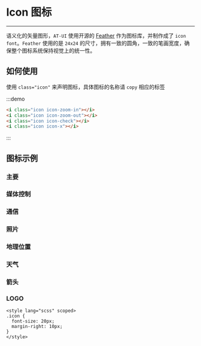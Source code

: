 # Icon 图标

----

语义化的矢量图形，`AT-UI` 使用开源的 [Feather](https://feathericons.com/) 作为图标库，并制作成了 `icon font`。`Feather` 使用的是 `24x24` 的尺寸，拥有一致的圆角，一致的笔画宽度，确保整个图标系统保持视觉上的统一性。

## 如何使用

使用 `class="icon"` 来声明图标，具体图标的名称请 `copy` 相应的标签

:::demo
```html
<i class="icon icon-zoom-in"></i>
<i class="icon icon-zoom-out"></i>
<i class="icon icon-check"></i>
<i class="icon icon-x"></i>
```
:::

## 图标示例

### 主要

<icon-list type="core"></icon-list>

### 媒体控制

<icon-list type="media"></icon-list>

### 通信

<icon-list type="communication"></icon-list>

### 照片

<icon-list type="photo"></icon-list>

### 地理位置

<icon-list type="location"></icon-list>

### 天气

<icon-list type="weather"></icon-list>

### 箭头

<icon-list type="arrows"></icon-list>

### LOGO

<icon-list type="logos"></icon-list>


```
<style lang="scss" scoped>
.icon {
  font-size: 20px;
  margin-right: 10px;
}
</style>
```
